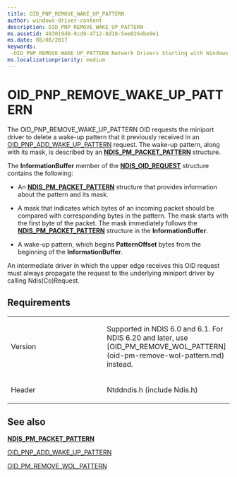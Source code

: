 ```yaml
---
title: OID_PNP_REMOVE_WAKE_UP_PATTERN
author: windows-driver-content
description: OID_PNP_REMOVE_WAKE_UP_PATTERN
ms.assetid: 493019d0-9cd9-4712-8d18-5ee0264be9e1
ms.date: 08/08/2017
keywords: 
 -OID_PNP_REMOVE_WAKE_UP_PATTERN Network Drivers Starting with Windows Vista
ms.localizationpriority: medium
---
```


# OID\_PNP\_REMOVE\_WAKE\_UP\_PATTERN





The OID\_PNP\_REMOVE\_WAKE\_UP\_PATTERN OID requests the miniport driver to delete a wake-up pattern that it previously received in an [OID\_PNP\_ADD\_WAKE\_UP\_PATTERN](oid-pnp-add-wake-up-pattern.md) request. The wake-up pattern, along with its mask, is described by an [**NDIS\_PM\_PACKET\_PATTERN**](https://msdn.microsoft.com/library/windows/hardware/ff566756) structure.

The **InformationBuffer** member of the [**NDIS\_OID\_REQUEST**](https://msdn.microsoft.com/library/windows/hardware/ff566710) structure contains the following:

-   An [**NDIS\_PM\_PACKET\_PATTERN**](https://msdn.microsoft.com/library/windows/hardware/ff566756) structure that provides information about the pattern and its mask.

-   A mask that indicates which bytes of an incoming packet should be compared with corresponding bytes in the pattern. The mask starts with the first byte of the packet. The mask immediately follows the [**NDIS\_PM\_PACKET\_PATTERN**](https://msdn.microsoft.com/library/windows/hardware/ff566756) structure in the **InformationBuffer**.

-   A wake-up pattern, which begins **PatternOffset** bytes from the beginning of the **InformationBuffer**.

An intermediate driver in which the upper edge receives this OID request must always propagate the request to the underlying miniport driver by calling Ndis(Co)Request.

Requirements
------------

<table>
<colgroup>
<col width="50%" />
<col width="50%" />
</colgroup>
<tbody>
<tr class="odd">
<td><p>Version</p></td>
<td><p>Supported in NDIS 6.0 and 6.1. For NDIS 6.20 and later, use [OID_PM_REMOVE_WOL_PATTERN](oid-pm-remove-wol-pattern.md) instead.</p></td>
</tr>
<tr class="even">
<td><p>Header</p></td>
<td>Ntddndis.h (include Ndis.h)</td>
</tr>
</tbody>
</table>

## See also


[**NDIS\_PM\_PACKET\_PATTERN**](https://msdn.microsoft.com/library/windows/hardware/ff566756)

[OID\_PNP\_ADD\_WAKE\_UP\_PATTERN](oid-pnp-add-wake-up-pattern.md)

[OID\_PM\_REMOVE\_WOL\_PATTERN](oid-pm-remove-wol-pattern.md)

 

 




